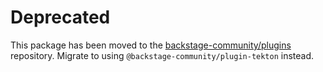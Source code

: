 # Deprecated

This package has been moved to the [backstage-community/plugins](https://github.com/backstage/community-plugins) repository. Migrate to using `@backstage-community/plugin-tekton` instead.